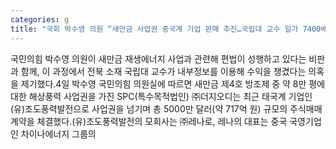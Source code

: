 ```yaml
---
categories: g
title: "국회 박수영 의원 “새만금 사업권 중국계 기업 판매 추진…국립대 교수 일가 7400배 수익 의혹”"
---
```

국민의힘 박수영 의원이 새만금 재생에너지 사업과 관련해 편법이 성행하고 있다는 비판과 함께, 이 과정에서 전북 소재 국립대 교수가 내부정보를 이용해 수익을 챙겼다는 의혹을 제기했다.4일 박수영 국민의힘 의원실에 따르면 새만금 제4호 방조제 중 약 8만 평에 대한 해상풍력 사업권을 가진 SPC(특수목적법인) ㈜더지오디는 최근 태국계 기업인 (유)조도풍력발전으로 사업권을 넘기며 총 5000만 달러(약 717억 원) 규모의 주식매매 계약을 체결했다.(유)조도풍력발전의 모회사는 ㈜레나로, 레나의 대표는 중국 국영기업인 차이나에너지 그룹의
